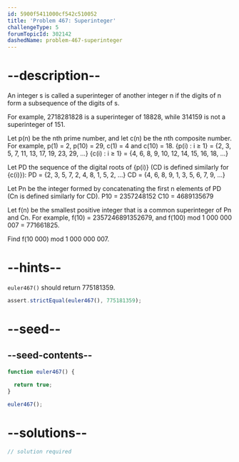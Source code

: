 ```yaml
---
id: 5900f5411000cf542c510052
title: 'Problem 467: Superinteger'
challengeType: 5
forumTopicId: 302142
dashedName: problem-467-superinteger
---
```


# --description--

An integer s is called a superinteger of another integer n if the digits of n form a subsequence of the digits of s.

For example, 2718281828 is a superinteger of 18828, while 314159 is not a superinteger of 151.

Let p(n) be the nth prime number, and let c(n) be the nth composite number. For example, p(1) = 2, p(10) = 29, c(1) = 4 and c(10) = 18. {p(i) : i ≥ 1} = {2, 3, 5, 7, 11, 13, 17, 19, 23, 29, ...} {c(i) : i ≥ 1} = {4, 6, 8, 9, 10, 12, 14, 15, 16, 18, ...}

Let PD the sequence of the digital roots of {p(i)} (CD is defined similarly for {c(i)}): PD = {2, 3, 5, 7, 2, 4, 8, 1, 5, 2, ...} CD = {4, 6, 8, 9, 1, 3, 5, 6, 7, 9, ...}

Let Pn be the integer formed by concatenating the first n elements of PD (Cn is defined similarly for CD). P10 = 2357248152 C10 = 4689135679

Let f(n) be the smallest positive integer that is a common superinteger of Pn and Cn. For example, f(10) = 2357246891352679, and f(100) mod 1 000 000 007 = 771661825.

Find f(10 000) mod 1 000 000 007.

# --hints--

`euler467()` should return 775181359.

```js
assert.strictEqual(euler467(), 775181359);
```

# --seed--

## --seed-contents--

```js
function euler467() {

  return true;
}

euler467();
```

# --solutions--

```js
// solution required
```
